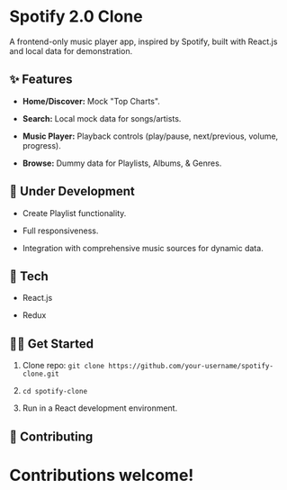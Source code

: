 # Spotify 2.0 Clone

A frontend-only music player app, inspired by Spotify, built with React.js and local data for demonstration.

## ✨ Features

* **Home/Discover:** Mock "Top Charts".

* **Search:** Local mock data for songs/artists.

* **Music Player:** Playback controls (play/pause, next/previous, volume, progress).

* **Browse:** Dummy data for Playlists, Albums, & Genres.

## 🚧 Under Development

* Create Playlist functionality.

* Full responsiveness.

* Integration with comprehensive music sources for dynamic data.

## 🚀 Tech

* React.js

* Redux

## 🏃‍♀️ Get Started

1. Clone repo: `git clone https://github.com/your-username/spotify-clone.git`

2. `cd spotify-clone`

3. Run in a React development environment.

## 🤝 Contributing

Contributions welcome!
=

